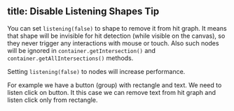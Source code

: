 ## title: Disable Listening Shapes Tip

You can set `listening(false)` to shape to remove it from hit graph. It means that shape will be invisible for hit detection (while visible on the canvas), so they never trigger any interactions with mouse or touch. Also such nodes will be ignored in `container.getIntersection()` and `container.getAllIntersections()` methods.

Setting `listening(false)` to nodes will increase performance.

For example we have a button (group) with rectangle and text. We need to listen click on button.
It this case we can remove text from hit graph and listen click only from rectangle.

<!-- {% iframe /downloads/code/performance/Listening_False.html %}

{% include_code Konva Disable Listening Shapes Demo performance/Listening_False.html %} -->
